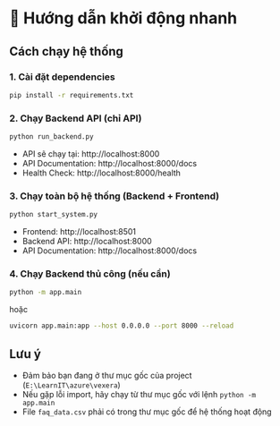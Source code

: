 # 🚀 Hướng dẫn khởi động nhanh

## Cách chạy hệ thống

### 1. Cài đặt dependencies
```bash
pip install -r requirements.txt
```

### 2. Chạy Backend API (chỉ API)
```bash
python run_backend.py
```
- API sẽ chạy tại: http://localhost:8000
- API Documentation: http://localhost:8000/docs
- Health Check: http://localhost:8000/health

### 3. Chạy toàn bộ hệ thống (Backend + Frontend)
```bash
python start_system.py
```
- Frontend: http://localhost:8501
- Backend API: http://localhost:8000
- API Documentation: http://localhost:8000/docs

### 4. Chạy Backend thủ công (nếu cần)
```bash
python -m app.main
```
hoặc
```bash
uvicorn app.main:app --host 0.0.0.0 --port 8000 --reload
```

## Lưu ý
- Đảm bảo bạn đang ở thư mục gốc của project (`E:\LearnIT\azure\vexera`)
- Nếu gặp lỗi import, hãy chạy từ thư mục gốc với lệnh `python -m app.main`
- File `faq_data.csv` phải có trong thư mục gốc để hệ thống hoạt động
